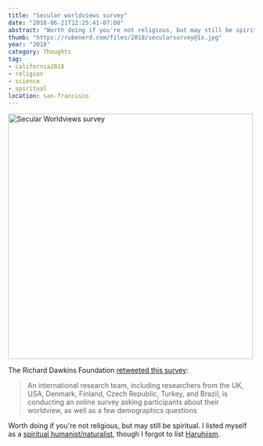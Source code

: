 ```yaml
---
title: "Secular worldviews survey"
date: "2018-06-21T12:25:41-07:00"
abstract: "Worth doing if you're not religious, but may still be spiritual."
thumb: "https://rubenerd.com/files/2018/secularsurvey@1x.jpg"
year: "2018"
category: Thoughts
tag:
- california2018
- religion
- science
- spiritual
location: san-francisco
---
```

<p><img src="https://rubenerd.com/files/2018/secularsurvey@1x.jpg" srcset="https://rubenerd.com/files/2018/secularsurvey@1x.jpg 1x, https://rubenerd.com/files/2018/secularsurvey@2x.jpg 2x" alt="Secular Worldviews survey" style="width:500px" /></p>

The Richard Dawkins Foundation [retweeted this survey]:

> An international research team, including researchers from the UK, USA, Denmark, Finland, Czech Republic, Turkey, and Brazil, is conducting an online survey asking participants about their worldview, as well as a few demographics questions

Worth doing if you're not religious, but may still be spiritual. I listed myself as a [spiritual humanist/naturalist], though I forgot to list [Haruhiism]. 

[retweeted this survey]: https://coventryhls.eu.qualtrics.com/jfe/form/SV_d6WLVHzE5Otsczr
[spiritual humanist/naturalist]: https://rubenerd.com/p3090/ "Sunday afternoon philosophy: spiritual atheism"
[Haruhiism]: https://en.wikipedia.org/wiki/Haruhi_Suzumiya_(character)#Haruhiism

